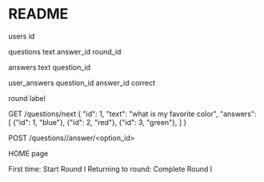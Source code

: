 # README

users
  id

questions
  text
  answer_id
  round_id

answers
  text
  question_id

user_answers
  question_id
  answer_id
  correct

round
  label

GET /questions/next
{
  "id": 1,
  "text": "what is my favorite color",
  "answers": [
    {"id": 1, "blue"},
    {"id": 2, "red"},
    {"id": 3, "green"},
  ]
}

POST /questions/<question-id>/answer/<option_id>


HOME page

First time: Start Round I
Returning to round: Complete Round I
